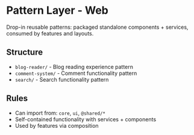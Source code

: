 # Pattern Layer - Web

Drop-in reusable patterns: packaged standalone components + services, consumed by features and layouts.

## Structure
- `blog-reader/` - Blog reading experience pattern
- `comment-system/` - Comment functionality pattern
- `search/` - Search functionality pattern

## Rules
- Can import from: `core`, `ui`, `@shared/*`
- Self-contained functionality with services + components
- Used by features via composition